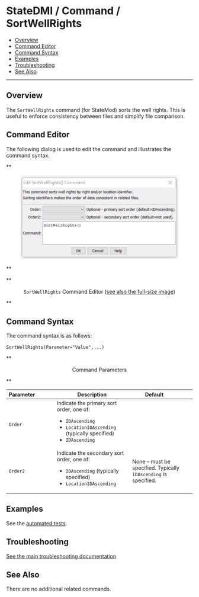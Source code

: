 # StateDMI / Command / SortWellRights #

* [Overview](#overview)
* [Command Editor](#command-editor)
* [Command Syntax](#command-syntax)
* [Examples](#examples)
* [Troubleshooting](#troubleshooting)
* [See Also](#see-also)

-------------------------

## Overview ##

The `SortWellRights` command (for StateMod)
sorts the well rights.  This is useful to enforce consistency between files and simplify file comparison.

## Command Editor ##

The following dialog is used to edit the command and illustrates the command syntax.

**<p style="text-align: center;">
![SortWellRights command editor](SortWellRights.png)
</p>**

**<p style="text-align: center;">
`SortWellRights` Command Editor (<a href="../SortWellRights.png">see also the full-size image</a>)
</p>**

## Command Syntax ##

The command syntax is as follows:

```text
SortWellRights(Parameter="Value",...)
```
**<p style="text-align: center;">
Command Parameters
</p>**

| **Parameter**&nbsp;&nbsp;&nbsp;&nbsp;&nbsp;&nbsp;&nbsp;&nbsp;&nbsp;&nbsp;&nbsp;&nbsp; | **Description** | **Default**&nbsp;&nbsp;&nbsp;&nbsp;&nbsp;&nbsp;&nbsp;&nbsp;&nbsp;&nbsp; |
| --------------|-----------------|----------------- |
| `Order` | Indicate the primary sort order, one of:<ul><li>`IDAscending`</li><li>`LocationIDAscending` (typically specified)</li><li>`IDAscending`</li></ul> |
| `Order2` | Indicate the secondary sort order, one of:<ul><li>`IDAscending` (typically specified)</li><li>`LocationIDAscending`</li></ul> | None – must be specified.  Typically `IDAscending` is specified. |

## Examples ##

See the [automated tests](https://github.com/OpenCDSS/cdss-app-statedmi-test/tree/master/test/regression/commands/SortWellRights).

## Troubleshooting ##

[See the main troubleshooting documentation](../../troubleshooting/troubleshooting.md)

## See Also ##

There are no additional related commands.